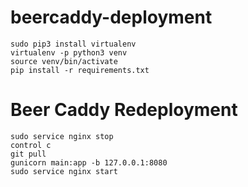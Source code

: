 # beercaddy-deployment

```
sudo pip3 install virtualenv
virtualenv -p python3 venv
source venv/bin/activate
pip install -r requirements.txt
```

# Beer Caddy Redeployment
```
sudo service nginx stop
control c
git pull
gunicorn main:app -b 127.0.0.1:8080
sudo service nginx start
```